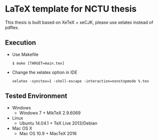 # LaTeX template for NCTU thesis

This thesis is built based on XeTeX + xeCJK, please use xelatex instead of pdftex.

## Execution
* Use Makefile
  ```
  $ make [TARGET=main.tex]
  ```
* Change the xelatex option in IDE
  ```
  xelatex -synctex=1 -shell-escape -interaction=nonstopmode %.tex
  ```

## Tested Environment
* Windows
  * Windows 7 + MikTeX 2.9.6069
* Linux
  * Ubuntu 14.04.1 + TeX Live 2013/Debian
* Mac OS X
  * Mac OS 10.9 + MacTeX 2016
